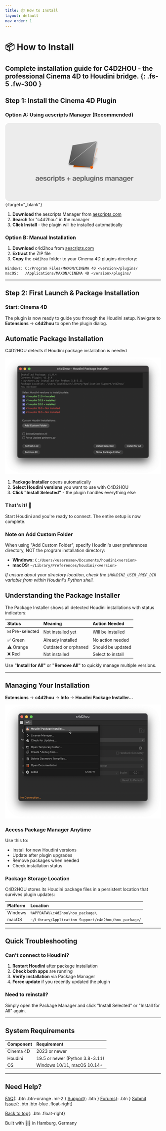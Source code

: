 ```yaml
---
title: 📦 How to Install
layout: default
nav_order: 1
---
```


# 📦 How to Install

Complete installation guide for C4D2HOU - the professional Cinema 4D to Houdini bridge.
{: .fs-5 .fw-300 }
---

## Step 1: Install the Cinema 4D Plugin

### Option A: Using aescripts Manager (Recommended)

[![Alt text for broken image link](assets/img/aescripts_manager.png)](https://aescripts.com/learn/aescripts-aeplugins-manager-app/){:target="_blank"}

1. **Download** the aescripts Manager from [aescripts.com](https://aescripts.com/learn/aescripts-aeplugins-manager-app/)
2. **Search** for "c4d2hou" in the manager
3. **Click Install** - the plugin will be installed automatically

### Option B: Manual Installation

1. **Download** c4d2hou from [aescripts.com](https://aescripts.com/c4d2hou)
2. **Extract** the ZIP file
3. **Copy** the `c4d2hou` folder to your Cinema 4D plugins directory:

```
Windows: C:/Program Files/MAXON/CINEMA 4D <version>/plugins/
macOS:   /Applications/MAXON/CINEMA 4D <version>/plugins/
```

---

## Step 2: First Launch & Package Installation

### Start: Cinema 4D

The plugin is now ready to guide you through the Houdini setup. Navigate to **Extensions** → **c4d2hou** to open the plugin dialog.

## Automatic Package Installation

C4D2HOU detects if Houdini package installation is needed

![](assets/img/package_installer_dialog.png)

1. **Package Installer** opens automatically
2. **Select Houdini versions** you want to use with C4D2HOU
3. **Click "Install Selected"** - the plugin handles everything else

### That's it! 🎉

Start Houdini and you're ready to connect.
The entire setup is now complete.

### Note on Add Custom Folder
When using "Add Custom Folder", specify Houdini's user preferences directory, NOT the program installation directory:

- **Windows:** `C:/Users/<username>/Documents/houdini<version>`
- **macOS:** `~/Library/Preferences/houdini/<version>`

*If unsure about your directory location, check the `$HOUDINI_USER_PREF_DIR` variable from within Houdini's Python shell.*

## Understanding the Package Installer
The Package Installer shows all detected Houdini installations with status indicators:

| Status | Meaning | Action Needed |
|:-------|:--------|:--------------|
| ☑️ Pre-selected | Not installed yet | Will be installed |
| ✅ Green | Already installed | No action needed |
| ⚠️ Orange | Outdated or orphaned | Should be updated |
| ❌ Red | Not installed | Select to install |

Use **"Install for All"** or **"Remove All"** to quickly manage multiple versions.

---

## Managing Your Installation

**Extensions** → **c4d2hou** → **Info** → **Houdini Package Installer...**

![](assets/img/package_installer_submenu.png)

### Access Package Manager Anytime

Use this to:
- Install for new Houdini versions
- Update after plugin upgrades
- Remove packages when needed
- Check installation status

### Package Storage Location

C4D2HOU stores its Houdini package files in a persistent location that survives plugin updates:

| Platform | Location |
|:---------|:---------|
| Windows | `%APPDATA%\c4d2hou\hou_package\` |
| macOS | `~/Library/Application Support/c4d2hou/hou_package/` |

---

## Quick Troubleshooting

### Can't connect to Houdini?

1. **Restart Houdini** after package installation
2. **Check both apps** are running
3. **Verify installation** via Package Manager
4. **Force update** if you recently updated the plugin

### Need to reinstall?

Simply open the Package Manager and click "Install Selected" or "Install for All" again.

---

## System Requirements

| Component | Requirement |
|:----------|:------------|
| Cinema 4D | 2023 or newer |
| Houdini | 19.5 or newer (Python 3.8-3.11) |
| OS | Windows 10/11, macOS 10.14+ |

---

## Need Help?

[FAQ]({{site.baseurl}}/faq){: .btn .btn-orange .mr-2 }
[Support](mailto:support@aescripts.com){: .btn }
[Forums](https://aescripts.com/forums/){: .btn }
[Submit Issue](https://github.com/lasselauch/c4d2hou-docs/issues){: .btn .btn-blue .float-right}

[Back to top](#top){: .btn .float-right}

<div class="footer-info">
  <span class="connection-status">Built with 💙🧡 in Hamburg, Germany</span>
</div>

<link rel="stylesheet" href="{{ '/assets/css/general.css' | relative_url }}">